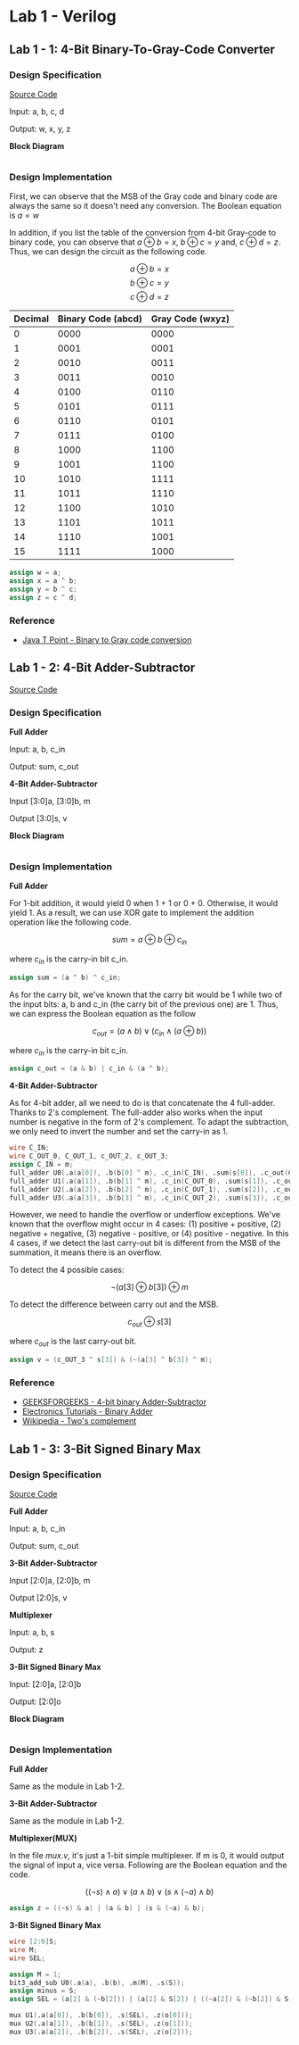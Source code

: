 # Lab 1 - Verilog

## Lab 1 - 1: 4-Bit Binary-To-Gray-Code Converter

### Design Specification

[Source Code](./lab1_1/)

Input: a, b, c, d

Output: w, x, y, z

**Block Diagram**

![]()


### Design Implementation

First, we can observe that the MSB of the Gray code and binary code are always the same so it doesn't need any conversion. The Boolean equation is $a = w$

In addition, if you list the table of the conversion from 4-bit Gray-code to binary code, you can observe that $a \oplus b = x$, $b \oplus c = y$ and, $c \oplus d = z$. Thus, we can design the circuit as the following code.

$$a \oplus b = x$$
$$b \oplus c = y$$
$$c \oplus d = z$$

| Decimal | Binary Code (abcd) | Gray Code (wxyz) |
|---|---|---|
| 0 | 0000 | 0000 |
| 1 | 0001 | 0001 |
| 2 | 0010 | 0011 |
| 3 | 0011 | 0010 |
| 4 | 0100 | 0110 |
| 5 | 0101 | 0111 |
| 6 | 0110 | 0101 |
| 7 | 0111 | 0100 |
| 8 | 1000 | 1100 |
| 9 | 1001 | 1100 |
| 10 | 1010 | 1111 |
| 11 | 1011 | 1110 |
| 12 | 1100 | 1010 |
| 13 | 1101 | 1011 |
| 14 | 1110 | 1001 |
| 15 | 1111 | 1000 |

```verilog
assign w = a;
assign x = a ^ b;
assign y = b ^ c;
assign z = c ^ d;
```

### Reference

- [Java T Point - Binary to Gray code conversion](https://www.javatpoint.com/binary-to-gray-code-cconversion-in-digital-electronics)

## Lab 1 - 2: 4-Bit Adder-Subtractor

[Source Code](./lab1_2/)

### Design Specification

**Full Adder**

Input: a, b, c_in

Output: sum, c_out

**4-Bit Adder-Subtractor**

Input [3:0]a, [3:0]b, m

Output [3:0]s, v

**Block Diagram**

![]()

### Design Implementation

**Full Adder**

For 1-bit addition, it would yield 0 when 1 + 1 or 0 + 0. Otherwise, it would yield 1. As a result, we can use XOR gate to implement the addition operation like the following code.

$$sum = a \oplus b \oplus c_{in}$$

where $c_{in}$ is the carry-in bit c_in.

```verilog
assign sum = (a ^ b) ^ c_in;
```

As for the carry bit, we've known that the carry bit would be 1 while two of the input bits: a, b and c_in (the carry bit of the previous one) are 1. Thus, we can express the Boolean equation  as the follow 

$$c_{out} = (a \land b) \lor(c_{in} \land (a \oplus b))$$

where $c_{in}$ is the carry-in bit c_in.

```verilog
assign c_out = (a & b) | c_in & (a ^ b);
```

**4-Bit Adder-Subtractor**

As for 4-bit adder, all we need to do is that concatenate the 4 full-adder. Thanks to 2's complement. The full-adder also works when the input number is negative in the form of 2's complement. To adapt the subtraction, we only need to invert the number and set the carry-in as 1.

```verilog
wire C_IN;
wire C_OUT_0, C_OUT_1, c_OUT_2, c_OUT_3;
assign C_IN = m;
full_adder U0(.a(a[0]), .b(b[0] ^ m), .c_in(C_IN), .sum(s[0]), .c_out(C_OUT_0));
full_adder U1(.a(a[1]), .b(b[1] ^ m), .c_in(C_OUT_0), .sum(s[1]), .c_out(C_OUT_1));
full_adder U2(.a(a[2]), .b(b[2] ^ m), .c_in(C_OUT_1), .sum(s[2]), .c_out(C_OUT_2));
full_adder U3(.a(a[3]), .b(b[3] ^ m), .c_in(C_OUT_2), .sum(s[3]), .c_out(c_OUT_3));
```

However, we need to handle the overflow or underflow exceptions. We've known that the overflow might occur in 4 cases: (1) positive + positive, (2) negative + negative, (3) negative - positive, or (4) positive - negative. In this 4 cases, if we detect the last carry-out bit is different from the MSB of the summation, it means there is an overflow.

To detect the 4 possible cases:

$$\lnot (a[3] \oplus b[3]) \oplus m$$

To detect the difference between carry out and the MSB.

$$c_{out} \oplus s[3]$$

where $c_{out}$ is the last carry-out bit.

```verilog
assign v = (c_OUT_3 ^ s[3]) & (~(a[3] ^ b[3]) ^ m);
```

### Reference

- [GEEKSFORGEEKS - 4-bit binary Adder-Subtractor](https://www.geeksforgeeks.org/4-bit-binary-adder-subtractor/amp/)
- [Electronics Tutorials - Binary Adder](https://www.electronics-tutorials.ws/combination/comb_7.html)
- [Wikipedia - Two's complement](https://en.wikipedia.org/wiki/Two%27s_complement)

## Lab 1 - 3: 3-Bit Signed Binary Max

### Design Specification

[Source Code](./lab1_3/)

**Full Adder**

Input: a, b, c_in

Output: sum, c_out

**3-Bit Adder-Subtractor**

Input [2:0]a, [2:0]b, m

Output [2:0]s, v

**Multiplexer**

Input: a, b, s

Output: z

**3-Bit Signed Binary Max**

Input: [2:0]a, [2:0]b

Output: [2:0]o

**Block Diagram**

![]()

### Design Implementation

**Full Adder**

Same as the module in Lab 1-2.

**3-Bit Adder-Subtractor**

Same as the module in Lab 1-2.

**Multiplexer(MUX)**

In the file *mux.v*, it's just a 1-bit simple multiplexer. If m is 0, it would output the signal of input a, vice versa. Following are the Boolean equation and the code.

$$((\lnot s) \land a) \lor (a \land b) \lor (s \land (\lnot a) \land b)$$

```verilog
assign z = ((~s) & a) | (a & b) | (s & (~a) & b);
```

**3-Bit Signed Binary Max**



```verilog
wire [2:0]S;
wire M;
wire SEL;

assign M = 1;
bit3_add_sub U0(.a(a), .b(b), .m(M), .s(S));
assign minus = S;
assign SEL = (a[2] & (~b[2])) | (a[2] & S[2]) | ((~a[2]) & (~b[2]) & S[2]);

mux U1(.a(a[0]), .b(b[0]), .s(SEL), .z(o[0]));
mux U2(.a(a[1]), .b(b[1]), .s(SEL), .z(o[1]));
mux U3(.a(a[2]), .b(b[2]), .s(SEL), .z(o[2]));
```